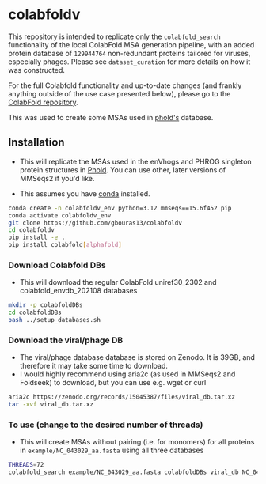 # colabfoldv

This repository is intended to replicate only the `colabfold_search` functionality of the local ColabFold MSA generation pipeline, with an added protein database of `129944764` non-redundant proteins tailored for viruses, especially phages. Please see `dataset_curation` for more details on how it was constructed.

For the full Colabfold functionality and up-to-date changes (and frankly anything outside of the use case presented below), please go to the [ColabFold repository](https://github.com/sokrypton/ColabFold).

This was used to create some MSAs used in [phold's](https://github.com/gbouras13/phold) database.

## Installation

* This will replicate the MSAs used in the enVhogs and PHROG singleton protein structures in [Phold](https://github.com/gbouras13/phold). You can use other, later versions of MMSeqs2 if you'd like.

* This assumes you have [conda](https://github.com/conda-forge/miniforge) installed.

```bash
conda create -n colabfoldv_env python=3.12 mmseqs==15.6f452 pip
conda activate colabfoldv_env
git clone https://github.com/gbouras13/colabfoldv
cd colabfoldv
pip install -e .
pip install colabfold[alphafold]
```

### Download Colabfold DBs

* This will download the regular ColabFold uniref30_2302 and colabfold_envdb_202108 databases

```bash
mkdir -p colabfoldDBs
cd colabfoldDBs
bash ../setup_databases.sh
```

### Download the viral/phage DB

* The viral/phage database database is stored on Zenodo. It is 39GB, and therefore it may take some time to download.
* I would highly recommend using aria2c (as used in MMSeqs2 and Foldseek) to download, but you can use e.g. wget or curl

```bash
aria2c https://zenodo.org/records/15045387/files/viral_db.tar.xz
tar -xvf viral_db.tar.xz
```

### To use (change to the desired number of threads)

* This will create MSAs without pairing (i.e. for monomers) for all proteins in `example/NC_043029_aa.fasta` using all three databases

```bash
THREADS=72
colabfold_search example/NC_043029_aa.fasta colabfoldDBs viral_db NC_043029_aa_msas --threads $THREADS
```

